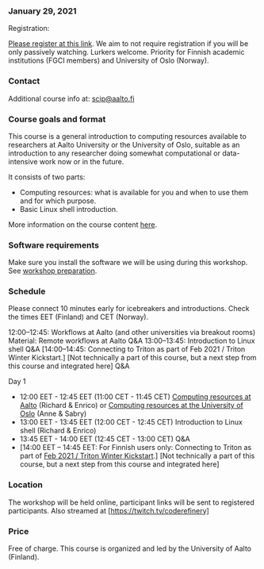

### January 29, 2021

Registration:

[Please register at this link](https://docs.google.com/forms/d/e/1FAIpQLScuBRlKQ4X-ZVSUhoz8zLYSgAI5xH91Cg9hfkEHrjmerViy0Q/viewform). We aim to not require registration if you will be only passively watching. Lurkers welcome. Priority for Finnish academic institutions (FGCI members) and University of Oslo (Norway).



### Contact


Additional course info at: scip@aalto.fi


### Course goals and format

This course is a general introduction to computing resources available to researchers at Aalto University or the University of Oslo, suitable as an introduction to any researcher doing somewhat computational or data-intensive work now or in the future.

It consists of two parts:

- Computing resources: what is available for you and when to use them and for which purpose.
- Basic Linux shell introduction.

More information on the course content [here](https://scicomp.aalto.fi/training/scip/intro-linux-aalto-computing/#jan-2020-intro-to-linux-and-aalto-computing).

### Software requirements

Make sure you install the software we will be using during this workshop.
See [workshop preparation](https://scicomp.aalto.fi/training/scip/intro-linux-aalto-computing/#preparation).

### Schedule

Please connect 10 minutes early for icebreakers and introductions. Check the times EET (Finland) and CET (Norway).

12:00–12:45: Workflows at Aalto (and other universities via breakout rooms)
Material: Remote workflows at Aalto
Q&A
13:00–13:45: Introduction to Linux shell
Q&A
[14:00–14:45: Connecting to Triton as part of Feb 2021 / Triton Winter Kickstart.]
[Not technically a part of this course, but a next step from this course and integrated here]
Q&A


Day 1
- 12:00 EET - 12:45 EET (11:00 CET - 11:45 CET)
  [Computing resources at Aalto](https://scicomp.aalto.fi/triton/usage/workflows/)
  (Richard & Enrico)
  or  [Computing resources at the University of Oslo]()
  (Anne & Sabry)
- 13:00 EET - 13:45 EET (12:00 CET - 12:45 CET) 
  Introduction to Linux shell
  (Richard & Enrico)
- 13:45 EET - 14:00 EET (12:45 CET - 13:00 CET)
  Q&A
- [14:00 EET – 14:45 EET: For Finnish users only: Connecting to Triton as part of [Feb 2021 / Triton Winter Kickstart](https://scicomp.aalto.fi/training/scip/winter-kickstart/).]
[Not technically a part of this course, but a next step from this course and integrated here]

### Location

The workshop will be held online, participant links will be sent to
registered participants.  Also streamed at [https://twitch.tv/coderefinery]


### Price

Free of charge. This course is organized and led by the University of Aalto (Finland).
